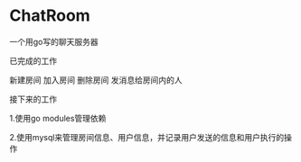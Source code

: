 # ChatRoom
一个用go写的聊天服务器

已完成的工作

新建房间
加入房间
删除房间
发消息给房间内的人

接下来的工作

1.使用go modules管理依赖

2.使用mysql来管理房间信息、用户信息，并记录用户发送的信息和用户执行的操作
